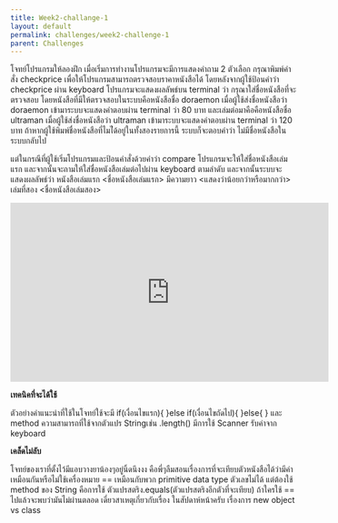 ```yaml
---
title: Week2-challange-1
layout: default
permalink: challenges/week2-challenge-1
parent: Challenges
---
```



โจทย์โปรแกรมให้ลองฝึก
เมื่อเริ่มการทำงานโปรแกรมจะมีการแสดงคำถาม 2 ตัวเลือก
กรุณาพิมพ์คำสั่ง checkprice เพื่อให้โปรแกรมสามารถตรวจสอบราคาหนังสือได้ โดยหลังจากผู้ใช้ป้อนคำว่า checkprice ผ่าน keyboard โปรแกรมจะแสดงผลลัพธ์บน terminal ว่า กรุณาใส่ชื่อหนังสือที่จะตรวจสอบ โดยหนังสือที่มีให้ตรวจสอบในระบบคือหนังสือชื่อ doraemon เมื่อผู้ใช้ส่งชื่อหนังสือว่า doraemon เข้ามาระบบจะแสดงคำตอบผ่าน terminal ว่า 80 บาท และเล่มต่อมาคือคือหนังสือชื่อ ultraman เมื่อผู้ใช้ส่งชื่อหนังสือว่า ultraman เข้ามาระบบจะแสดงคำตอบผ่าน terminal ว่า 120 บาท ถ้าหากผู้ใช้พิมพ์ชื่อหนังสือที่ไมไ่ด้อยู่ในทั้งสองรายการนี้ ระบบก็จะตอบคำว่า ไม่มีชื่อหนังสือในระบบกลับไป

แต่ในกรณีที่ผู้ใช้เริ่มโปรแกรมและป้อนคำสั่งด้วยคำว่า compare โปรแกรมจะให้ใส่ชื่อหนังสือเล่มแรก และจากนั้นจะถามให้ใส่ชื่อหนังสือเล่มต่อไปผ่าน keyboard ตามลำดับ และจากนั้นระบบจะแสดงผลลัพธ์ว่า หนังสือเล่มแรก <ชื่อหนังสือเล่มแรก> มีความยาว <แสดงว่าน้อยกว่าหรือมากกว่า> เล่มที่สอง <ชื่อหนังสือเล่มสอง>


<iframe width="560" height="315" src="https://www.youtube.com/embed/zHU7wpEP7_U" title="YouTube video player" frameborder="0" allow="accelerometer; autoplay; clipboard-write; encrypted-media; gyroscope; picture-in-picture" allowfullscreen></iframe>

<b>เทคนิคที่จะได้ใช้</b>

ตัวอย่างคำแนะนำที่ใช้ในโจทย์ใช้จะมี if(เงื่อนไขแรก){  }else if(เงื่อนไขถัดไป){ }else{   }
และ method ความสามารถที่ใช้จากตัวแปร Stringเช่น .length()  มีการใช้ Scanner รับค่าจาก keyboard

<b>เคล็ดไม่ลับ</b>

โจทย์ของเราที่ตั้งไว้มีแอบวางยาน้องๆอยู่นิ้ดนึงงง คือพี่ๆลืมสอนเรื่องการที่จะเทียบตัวหนังสือได้ว่ามีค่าเหมือนกันหรือไม่ใช้เครื่องหมาย == เหมือนกับพวก primitive data type ตัวเลขไม่ได้ แต่ต้องใช้ method ของ String คือการใช้ ตัวแปรสตริง.equals(ตัวแปรสตริงอีกตัวที่จะเทียบ)   ถ้าใครใช้ == ไปแล้วจะพบว่ามันไม่ผ่านตลอด เดี่ยวสาเหตุเกี่ยวกับเรื่อง ในสัปดาห์หน้าครับ เรื่องการ new object vs class 